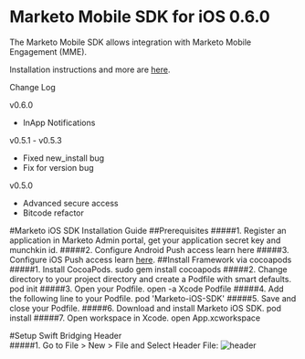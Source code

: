 # Marketo Mobile SDK for iOS 0.6.0

The Marketo Mobile SDK allows integration with Marketo Mobile Engagement (MME).  

Installation instructions and more are [here](http://developers.marketo.com/documentation/mobile/ "Marketo for Mobile").

Change Log

v0.6.0
- InApp Notifications

v0.5.1 - v0.5.3
- Fixed new_install bug
- Fix for version bug

v0.5.0
- Advanced secure access
- Bitcode refactor

#Marketo iOS SDK Installation Guide
##Prerequisites
#####1. Register an application in Marketo Admin portal, get your application secret key and munchkin id.
#####2. Configure Android Push access learn here
#####3. Configure iOS Push access learn [here](http://developers.marketo.com/documentation/mobile/ "Marketo for Mobile").
##Install Framework via cocoapods 
#####1. Install CocoaPods.
sudo gem install cocoapods
#####2. Change directory to your project directory and create a Podfile with smart defaults.
pod init
#####3. Open your Podfile.
open -a Xcode Podfile
#####4. Add the following line to your Podfile.
pod 'Marketo-iOS-SDK'
#####5. Save and close your Podfile.
#####6. Download and install Marketo iOS SDK.
pod install
#####7. Open workspace in Xcode. open App.xcworkspace

#Setup Swift Bridging Header  
#####1. Go to File > New > File and Select Header File:
![header](ScreenShots/Xcode-Choose-Header-File.png.png)

